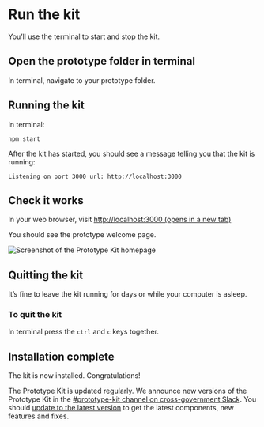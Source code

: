 # Run the kit

You’ll use the terminal to start and stop the kit.

## Open the prototype folder in terminal

In terminal, navigate to your prototype folder.

## Running the kit

In terminal:
```
npm start
```

After the kit has started, you should see a message telling you that the kit is running:
```
Listening on port 3000 url: http://localhost:3000
```

## Check it works

In your web browser, visit <a href="http://localhost:3000" target="_blank">http://localhost:3000 (opens in a new tab)</a>

You should see the prototype welcome page.

![Screenshot of the Prototype Kit homepage](/public/images/docs/prototype-kit-homepage.png)

## Quitting the kit

It’s fine to leave the kit running for days or while your computer is asleep.

### To quit the kit

In terminal press the `ctrl` and `c` keys together.

## Installation complete

The kit is now installed. Congratulations!

The Prototype Kit is updated regularly. We announce new versions of the Prototype Kit in the [#prototype-kit channel on cross-government Slack](https://ukgovernmentdigital.slack.com/messages/prototype-kit/). You should [update to the latest version](/docs/updating-the-kit) to get the latest components, new features and fixes. 

<!-- <a href="../../readme.md" class="button">Return to Getting Started</a> -->
